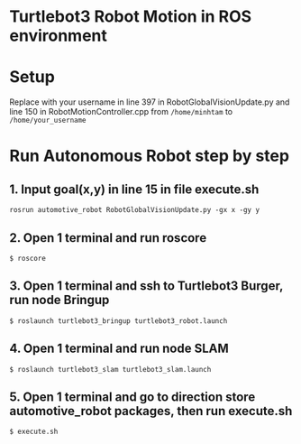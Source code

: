# Turtlebot3 Robot Motion in ROS environment

# Setup
Replace with your username in line 397 in RobotGlobalVisionUpdate.py and line 150 in RobotMotionController.cpp from ```/home/minhtam``` to ```/home/your_username```

# Run Autonomous Robot step by step
## 1. Input goal(x,y) in line 15 in file execute.sh
```rosrun automotive_robot RobotGlobalVisionUpdate.py -gx x -gy y```
## 2. Open 1 terminal and run roscore
```$ roscore```
## 3. Open 1 terminal and ssh to Turtlebot3 Burger, run node Bringup
```$ roslaunch turtlebot3_bringup turtlebot3_robot.launch```
## 4. Open 1 terminal and run node SLAM
```$ roslaunch turtlebot3_slam turtlebot3_slam.launch```
## 5. Open 1 terminal and go to direction store automotive_robot packages, then run execute.sh
```$ execute.sh```
